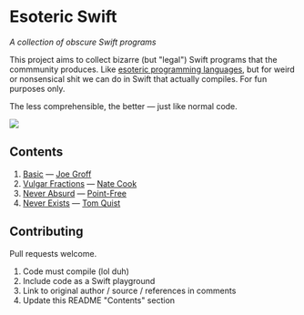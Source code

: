# Esoteric Swift

*A collection of obscure Swift programs*

This project aims to collect bizarre (but "legal") Swift programs that the commmunity produces. Like [esoteric programming languages](https://en.wikipedia.org/wiki/Esoteric_programming_language), but for weird or nonsensical shit we can do in Swift that actually compiles. For fun purposes only.

The less comprehensible, the better — just like normal code.

![](https://i.imgur.com/rSO2L7n.png)

## Contents

1. [Basic](https://github.com/jessesquires/esoteric-swift/blob/master/source/basic.playground/Contents.swift) — [Joe Groff](https://twitter.com/jckarter/status/1093180314526965760)
1. [Vulgar Fractions](https://github.com/jessesquires/esoteric-swift/blob/master/source/vulgar_fractions.playground/Contents.swift) — [Nate Cook](https://twitter.com/nnnnnnnn/status/1093576263414018048)
1. [Never Absurd](https://github.com/jessesquires/esoteric-swift/blob/master/source/never_absurd.playground/Contents.swift) — [Point-Free](https://twitter.com/pointfreeco)
1. [Never Exists](https://github.com/jessesquires/esoteric-swift/blob/master/source/never_exists.playground/Contents.swift) — [Tom Quist](https://twitter.com/tomqueue)

## Contributing

Pull requests welcome. 

1. Code must compile (lol duh)
1. Include code as a Swift playground
2. Link to original author / source / references in comments
3. Update this README "Contents" section
